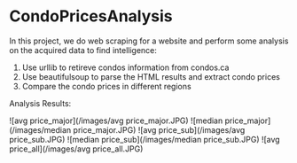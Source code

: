 # CondoPricesAnalysis

In this project, we do web scraping for a website and perform some analysis on the acquired data to find intelligence:
1. Use urllib to retireve condos information from condos.ca
2. Use beautifulsoup to parse the HTML results and extract condo prices
3. Compare the condo prices in different regions

Analysis Results:

![avg price_major](/images/avg price_major.JPG)
![median price_major](/images/median price_major.JPG)
![avg price_sub](/images/avg price_sub.JPG)
![median price_sub](/images/median price_sub.JPG)
![avg price_all](/images/avg price_all.JPG)
